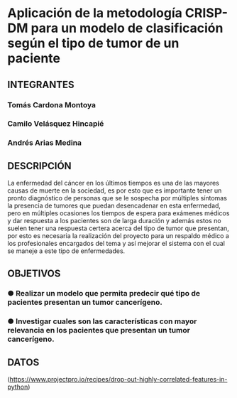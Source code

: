 # Aplicación de la metodología CRISP-DM para un modelo de clasificación según el tipo de tumor de un paciente

## INTEGRANTES
### Tomás Cardona Montoya  
### Camilo Velásquez Hincapié
### Andrés Arias Medina

## DESCRIPCIÓN
La enfermedad del cáncer en los últimos tiempos es una de las mayores causas de muerte en la sociedad, es por esto que es importante tener un pronto diagnóstico de personas que se le sospecha por múltiples síntomas la presencia de tumores que puedan desencadenar en esta enfermedad, pero en múltiples ocasiones los tiempos de espera para exámenes médicos y dar respuesta a los pacientes son de larga duración y además estos no suelen tener una respuesta certera acerca del tipo de tumor que presentan, por esto es necesaria la realización del proyecto para un respaldo médico a los profesionales encargados del tema y así mejorar el sistema con el cual se maneje a este tipo de enfermedades.

## OBJETIVOS
### ●	Realizar un modelo que permita predecir qué tipo de pacientes presentan un tumor cancerígeno.
### ●	Investigar cuales son las características con mayor relevancia en los pacientes que presentan un tumor cancerígeno.

## DATOS
(https://www.projectpro.io/recipes/drop-out-highly-correlated-features-in-python) 
